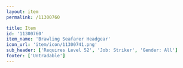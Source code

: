 ```yaml
---
layout: item
permalink: /11300760

title: Item
id: '11300760'
item_name: 'Brawling Seafarer Headgear'
icon_url: 'item/icon/11300741.png'
sub_header: ['Requires Level 52', 'Job: Striker', 'Gender: All']
footer: ['Untradable']
---
```

